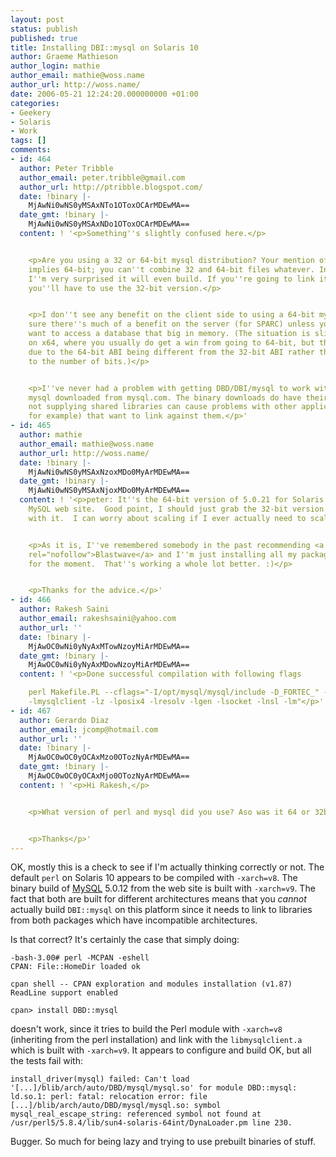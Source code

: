 ```yaml
---
layout: post
status: publish
published: true
title: Installing DBI::mysql on Solaris 10
author: Graeme Mathieson
author_login: mathie
author_email: mathie@woss.name
author_url: http://woss.name/
date: 2006-05-21 12:24:20.000000000 +01:00
categories:
- Geekery
- Solaris
- Work
tags: []
comments:
- id: 464
  author: Peter Tribble
  author_email: peter.tribble@gmail.com
  author_url: http://ptribble.blogspot.com/
  date: !binary |-
    MjAwNi0wNS0yMSAxNTo1OToxOCArMDEwMA==
  date_gmt: !binary |-
    MjAwNi0wNS0yMSAxNDo1OToxOCArMDEwMA==
  content: ! '<p>Something''s slightly confused here.</p>


    <p>Are you using a 32 or 64-bit mysql distribution? Your mention of -xarch=v9
    implies 64-bit; you can''t combine 32 and 64-bit files whatever. In that case
    I''m very surprised it will even build. If you''re going to link it against perl,
    you''ll have to use the 32-bit version.</p>


    <p>I don''t see any benefit on the client side to using a 64-bit mysql; I''m not
    sure there''s much of a benefit on the server (for SPARC) unless you actually
    want to access a database that big in memory. (The situation is slightly different
    on x64, where you usually do get a win from going to 64-bit, but this is largely
    due to the 64-bit ABI being different from the 32-bit ABI rather than due simply
    to the number of bits.)</p>


    <p>I''ve never had a problem with getting DBD/DBI/mysql to work with the binary
    mysql downloaded from mysql.com. The binary downloads do have their problems -
    not supplying shared libraries can cause problems with other applications (PHP,
    for example) that want to link against them.</p>'
- id: 465
  author: mathie
  author_email: mathie@woss.name
  author_url: http://woss.name/
  date: !binary |-
    MjAwNi0wNS0yMSAxNzoxMDo0MyArMDEwMA==
  date_gmt: !binary |-
    MjAwNi0wNS0yMSAxNjoxMDo0MyArMDEwMA==
  content: ! '<p>peter: It''s the 64-bit version of 5.0.21 for Solaris 10, from the
    MySQL web site.  Good point, I should just grab the 32-bit version and be done
    with it.  I can worry about scaling if I ever actually need to scale beyond that!</p>


    <p>As it is, I''ve remembered somebody in the past recommending <a href="http://www.blastwave.org/"
    rel="nofollow">Blastwave</a> and I''m just installing all my packages from there
    for the moment.  That''s working a whole lot better. :)</p>


    <p>Thanks for the advice.</p>'
- id: 466
  author: Rakesh Saini
  author_email: rakeshsaini@yahoo.com
  author_url: ''
  date: !binary |-
    MjAwOC0wNi0yNyAxMTowNzoyMiArMDEwMA==
  date_gmt: !binary |-
    MjAwOC0wNi0yNyAxMDowNzoyMiArMDEwMA==
  content: ! '<p>Done successful compilation with following flags

    perl Makefile.PL --cflags="-I/opt/mysql/mysql/include -D_FORTEC_" --libs="-L/opt/mysql/mysql/lib
    -lmysqlclient -lz -lposix4 -lresolv -lgen -lsocket -lnsl -lm"</p>'
- id: 467
  author: Gerardo Diaz
  author_email: jcomp@hotmail.com
  author_url: ''
  date: !binary |-
    MjAwOC0wOC0yOCAxMzo0OTozNyArMDEwMA==
  date_gmt: !binary |-
    MjAwOC0wOC0yOCAxMjo0OTozNyArMDEwMA==
  content: ! '<p>Hi Rakesh,</p>


    <p>What version of perl and mysql did you use? Aso was it 64 or 32bit?</p>


    <p>Thanks</p>'
---
```

OK, mostly this is a check to see if I'm actually thinking correctly or not.  The default `perl` on Solaris 10 appears to be compiled with `-xarch=v8`.  The binary build of [MySQL](http://www.mysql.com) 5.0.12 from the web site is built with `-xarch=v9`.  The fact that both are built for different architectures means that you *cannot* actually build `DBI::mysql` on this platform since it needs to link to libraries from both packages which have incompatible architectures.

Is that correct?  It's certainly the case that simply doing:

    -bash-3.00# perl -MCPAN -eshell
    CPAN: File::HomeDir loaded ok

    cpan shell -- CPAN exploration and modules installation (v1.87)
    ReadLine support enabled

    cpan> install DBD::mysql

doesn't work, since it tries to build the Perl module with `-xarch=v8` (inheriting from the perl installation) and link with the `libmysqlclient.a` which is built with `-xarch=v9`.  It appears to configure and build OK, but all the tests fail with:

`install_driver(mysql) failed: Can't load '[...]/blib/arch/auto/DBD/mysql/mysql.so' for module DBD::mysql: ld.so.1: perl: fatal: relocation error: file [...]/blib/arch/auto/DBD/mysql/mysql.so: symbol mysql_real_escape_string: referenced symbol not found at /usr/perl5/5.8.4/lib/sun4-solaris-64int/DynaLoader.pm line 230.`

Bugger.  So much for being lazy and trying to use prebuilt binaries of stuff.
